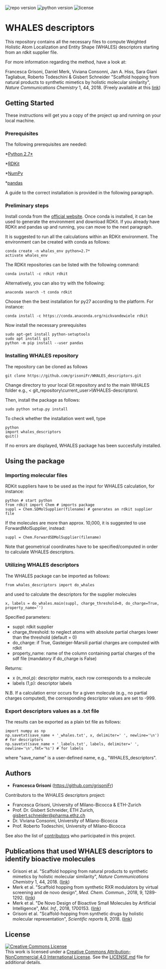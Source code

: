 ![repo version](https://img.shields.io/badge/Version-v.%201.1-green)
![python version](https://img.shields.io/badge/python-v.2.6-blue)
![license](https://img.shields.io/badge/license-CC_BY_4.0-orange)


# WHALES descriptors

This repository contains all the necessary files to compute Weighted Holistic Atom Localization and Entity Shape (WHALES) descriptors starting from an rdkit supplier file.

For more information regarding the method, have a look at:

Francesca Grisoni, Daniel Merk, Viviana Consonni, Jan A. Hiss, Sara Giani Tagliabue, Roberto Todeschini & Gisbert Schneider "Scaffold hopping from natural products to synthetic mimetics by holistic molecular similarity", *Nature Communications Chemistry* 1, 44, 2018. (Freely available at this [link](https://www.nature.com/articles/s42004-018-0043-x))

## Getting Started

These instructions will get you a copy of the project up and running on your local machine.

### Prerequisites

The following prerequisites are needed:

*[Python 2.7*](https://www.python.org/download/releases/2.7/)

*[RDKit](http://www.rdkit.org/docs/Install.html)

*[NumPy](https://scipy.org/install.html)

*[pandas](https://pandas.pydata.org)

A guide to the correct installation is provided in the following paragraph.

### Preliminary steps

Install conda from the [official website](https://www.anaconda.com/download/). Once conda is installed, it can be used to generate the environment and download RDKit. If you already have RDKit and pandas up and running, you can move to the next paragraph. 

It is suggested to run all the calculations within an RDKit environment. 
The environment can be created with conda as follows:
```
conda create -n whales_env python=2.7*
activate whales_env
```
The RDKit repositories can be listed with the following command:
```
conda install -c rdkit rdkit
```
Alternatively, you can also try with the following:
```
anaconda search -t conda rdkit
```
Choose then the best installation for py27 according to the platform. For instance:
```
conda install -c https://conda.anaconda.org/nickvandewiele rdkit
```
Now install the necessary prerequisites
```
sudo apt-get install python-setuptools
sudo apt install git
python -m pip install --user pandas
```

### Installing WHALES repository

The repository can be cloned as follows

```
git clone https://github.com/grisoniFr/WHALES_descriptors.git
```

Change directory to your local Git repository and to the main WHALES folder e.g., < git_repository\current_user>\WHALES-descriptors\ 

Then, install the package as follows:
```
sudo python setup.py install
```
To check whether the installation went well, type 
```
python 
import whales_descriptors
quit()
```
If no errors are displayed, WHALES package has been succesfully installed. 

## Using the package

### Importing molecular files
RDKit suppliers have to be used as the input for WHALES calculation, for instance:

```
python # start python
from rdkit import Chem # imports package
suppl = Chem.SDMolSupplier(filename) # generates an rdkit supplier file
```
If the molecules are more than approx. 10,000, it is suggested to use ForwardMolSupplier, instead:
```
suppl = Chem.ForwardSDMolSupplier(filename) 
```
Note that geometrical coordinates have to be specified/computed in order to calculate WHALES descriptors.

### Utilizing WHALES descriptors
The WHALES package can be imported as follows:
```
from whales_descriptors import do_whales
```
and used to calculate the descriptors for the supplier molecules

```
x, labels = do_whales.main(suppl, charge_threshold=0, do_charge=True, property_name='')
```
Specified parameters:
* suppl: rdkit supplier
*    charge_threshold: to neglect atoms with absolute partial charges lower than the threshold (default = 0)
*    do_charge: if True, Gasteiger-Marsili partial charges are computed with rdkit
*    property_name: name of the column containing partial charges of the sdf file (mandatory if do_charge is False)

Returns:
* x (n_mol,p): descriptor matrix, each row corresponds to a molecule
* labels (1,p): descriptor labels

N.B. If a calculation error occurs for a given molecule (e.g., no partial charges computed), the corresponding descriptor values are set to -999. 

### Export descriptors values as a .txt file

The results can be exported as a plain txt file as follows:

```
import numpy as np
np.savetxt(save_name + '_whales.txt', x, delimiter=' ', newline='\n') # for descriptors
np.savetxt(save_name + '_labels.txt', labels, delimiter=' ', newline='\n',fmt='%s') # for labels
```
where "save_name" is a user-defined name, e.g., "WHALES_descriptors".

## Authors

* **Francesca Grisoni** (https://github.com/grisoniFr)

Contributors to the WHALES descriptors project:
* Francesca Grisoni, University of Milano-Bicocca & ETH-Zurich
* Prof. Dr. Gisbert Schneider, ETH Zurich, gisbert.schneider@pharma.ethz.ch
* Dr. Viviana Consonni, University of Milano-Bicocca
* Prof. Roberto Todeschini, University of Milano-Bicocca


See also the list of [contributors](https://github.com/FrancescaGrisoni/whales_descriptors/contributors) who participated in this project.

## Publications that used WHALES descriptors to identify bioactive molecules
* Grisoni et al. "Scaffold hopping from natural products to synthetic mimetics by holistic molecular similarity", *Nature Communications Chemistry* 1, 44, 2018. ([link](https://www.nature.com/articles/s42004-018-0043-x))
* Merk et al. "Scaffold hopping from synthetic RXR modulators by virtual screening and de novo design", *Med. Chem. Commun.*, 2018, 9, 1289-1292. ([link](https://pubs.rsc.org/en/content/articlepdf/2018/md/c8md00134k))
* Merk et al. "De Novo Design of Bioactive Small Molecules by Artificial Intelligence", *Mol. Inf.*, 2018, 1700153. ([link](https://onlinelibrary.wiley.com/doi/epdf/10.1002/minf.201700153))
* Grisoni et al. "Scaffold-hopping from synthetic drugs by holistic molecular representation", *Scientific reports* 8, 2018. ([link](https://www.nature.com/articles/s41598-018-34677-0))

## License

<a rel="license" href="http://creativecommons.org/licenses/by-nc/4.0/"><img alt="Creative Commons License" style="border-width:0" src="https://i.creativecommons.org/l/by-nc/4.0/88x31.png" /></a><br />This work is licensed under a <a rel="license" href="http://creativecommons.org/licenses/by-nc/4.0/">Creative Commons Attribution-NonCommercial 4.0 International License</a>.
See the [LICENSE.md](LICENSE.md) file for additional details. 

